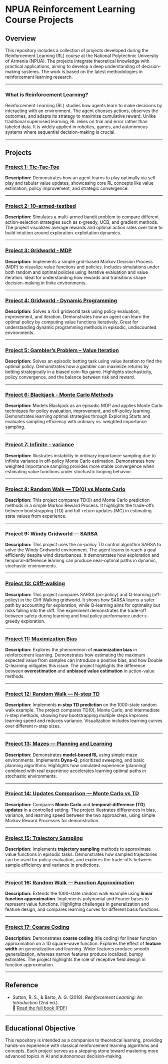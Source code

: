 # NPUA Reinforcement Learning Course Projects

## Overview  
This repository includes a collection of projects developed during the Reinforcement Learning (RL) course at the National Polytechnic University of Armenia (NPUA). The projects integrate theoretical knowledge with practical applications, aiming to develop a deep understanding of decision-making systems. The work is based on the latest methodologies in reinforcement learning research.

---

### What is Reinforcement Learning?

Reinforcement Learning (RL) studies how agents learn to make decisions by interacting with an environment. The agent chooses actions, observes the outcomes, and adapts its strategy to maximize cumulative reward. Unlike traditional supervised learning, RL relies on trial and error rather than labeled data. It is widely applied in robotics, games, and autonomous systems where sequential decision-making is crucial.

---
## Projects


### [Project 1: Tic-Tac-Toe](https://github.com/sonamansuryan/Reinforcement-Learningg/tree/main/tic-tac-toe)

**Description:** Demonstrates how an agent learns to play optimally via self-play and tabular value updates, showcasing core RL concepts like value estimation, policy improvement, and strategic convergence.

---

### [Project 2: 10-armed-testbed](https://github.com/ZhasminHovhannisyan/Reinforcement-Learning/tree/main/ten-armed-testbed)
**Description:** Simulates a multi-armed bandit problem to compare different action-selection strategies such as ε-greedy, UCB, and gradient methods. The project visualizes average rewards and optimal action rates over time to build intuition around exploration-exploitation dynamics.

---

### [Project 3: Gridworld - MDP](https://github.com/sonamansuryan/Reinforcement-Learningg/tree/main/gridworld-mdp)
**Description:** Implements a simple grid-based Markov Decision Process (MDP) to visualize value functions and policies. Includes simulations under both random and optimal policies using iterative evaluation and value iteration. Ideal for understanding how rewards and transitions shape decision-making in finite environments.

---

### [Project 4: Gridworld - Dynamic Programming](https://github.com/sonamansuryan/Reinforcement-Learningg/tree/main/gridworld-dpp)
**Description:** Solves a 4x4 gridworld task using policy evaluation, improvement, and iteration. Demonstrates how an agent can learn the optimal policy by computing value functions iteratively. Great for understanding dynamic programming methods in episodic, undiscounted environments.

---

### [Project 5: Gambler’s Problem – Value Iteration](https://github.com/sonamansuryan/Reinforcement-Learningg/tree/main/gambler-problem)

**Description:** Solves an episodic betting task using value iteration to find the optimal policy. Demonstrates how a gambler can maximize returns by betting strategically in a biased coin-flip game. Highlights stochasticity, policy convergence, and the balance between risk and reward.

---

### [Project 6: Blackjack - Monte Carlo Methods](https://github.com/sonamansuryan/Reinforcement-Learningg/tree/main/blackjack)

**Description:** Models Blackjack as an episodic MDP and applies Monte Carlo techniques for policy evaluation, improvement, and off-policy learning. Demonstrates learning optimal strategies through Exploring Starts and evaluates sampling efficiency with ordinary vs. weighted importance sampling.

---

### [Project 7: Infinite - variance](https://github.com/sonamansuryan/Reinforcement-Learningg/tree/main/infinite-variance)

**Description:**  Illustrates instability in ordinary importance sampling due to infinite variance in off-policy Monte Carlo estimation. Demonstrates how weighted importance sampling provides more stable convergence when estimating value functions under stochastic looping behavior.

---

### [Project 8: Random Walk — TD(0) vs Monte Carlo](https://github.com/sonamansuryan/Reinforcement-Learningg/tree/main/random-walk)

**Description:** This project compares TD(0) and Monte Carlo prediction methods in a simple Markov Reward Process. It highlights the trade-offs between bootstrapping (TD) and full-return updates (MC) in estimating state values from experience.

---

### [Project 9: Windy Gridworld — SARSA](https://github.com/sonamansuryan/Reinforcement-Learningg/tree/main/windy-gridworld)

**Description:** This project uses the on-policy TD control algorithm SARSA to solve the Windy Gridworld environment. The agent learns to reach a goal efficiently despite wind disturbances. It demonstrates how exploration and temporal-difference learning can produce near-optimal paths in dynamic, stochastic environments.

---

### [Project 10: Cliff-walking](https://github.com/sonamansuryan/Reinforcement-Learningg/tree/main/cliff-walking)

**Description:** This project compares SARSA (on-policy) and Q-learning (off-policy) in the Cliff Walking gridworld. It shows how SARSA learns a safer path by accounting for exploration, while Q-learning aims for optimality but risks falling into the cliff. The experiment demonstrates the trade-off between safety during learning and final policy performance under ε-greedy exploration.  

---

### [Project 11: Maximization Bias](https://github.com/sonamansuryan/Reinforcement-Learningg/tree/main/maximization-bias)

**Description:**
Explores the phenomenon of **maximization bias** in reinforcement learning. Demonstrates how estimating the maximum expected value from samples can introduce a positive bias, and how Double Q-learning mitigates this issue. The project highlights the difference between **overestimation** and **unbiased value estimation** in action-value methods.

---

### [Project 12: Random Walk — N-step TD](https://github.com/sonamansuryan/Reinforcement-Learningg/tree/main/random-walk-ntd)

**Description:**
Implements **n-step TD prediction** on the 1000-state random walk example. The project compares TD(0), Monte Carlo, and intermediate n-step methods, showing how bootstrapping multiple steps improves learning speed and reduces variance. Visualization includes learning curves over different n-step sizes.

---

### [Project 13: Mazes — Planning and Learning](https://github.com/sonamansuryan/Reinforcement-Learningg/tree/main/mazes)

**Description:**
Demonstrates **model-based RL** using simple maze environments. Implements **Dyna-Q**, prioritized sweeping, and basic planning algorithms. Highlights how simulated experience (planning) combined with real experience accelerates learning optimal paths in stochastic environments.

---

### [Project 14: Updates Comparison — Monte Carlo vs TD](https://github.com/sonamansuryan/Reinforcement-Learningg/tree/main/updates-comparison)

**Description:**
Compares **Monte Carlo** and **temporal-difference (TD) updates** in a controlled setting. The project illustrates differences in bias, variance, and learning speed between the two approaches, using simple Markov Reward Processes for demonstration.

---

### [Project 15: Trajectory Sampling](https://github.com/sonamansuryan/Reinforcement-Learningg/tree/main/trajectory-sampling)

**Description:**
Implements **trajectory sampling** methods to approximate value functions in episodic tasks. Demonstrates how sampled trajectories can be used for policy evaluation, and explores the trade-offs between sample efficiency and variance in predictions.

---

### [Project 16: Random Walk — Function Approximation](https://github.com/sonamansuryan/Reinforcement-Learningg/tree/main/random-walk-fa)

**Description:**
Extends the 1000-state random walk example using **linear function approximation**. Implements polynomial and Fourier bases to represent value functions. Highlights challenges in generalization and feature design, and compares learning curves for different basis functions.

---

### [Project 17: Coarse Coding](https://github.com/sonamansuryan/Reinforcement-Learningg/tree/main/coarse-coding)

**Description:**
Demonstrates **coarse coding** (tile coding) for linear function approximation on a 1D square-wave function. Explores the effect of **feature width** on generalization and learning. Wider features produce smooth generalization, whereas narrow features produce localized, bumpy estimates. The project highlights the role of receptive field design in function approximation.

---

##  Reference

* Sutton, R. S., & Barto, A. G. (2018). *Reinforcement Learning: An Introduction* (2nd ed.).  
  🔗 [Read the full book (PDF)](http://incompleteideas.net/book/RLbook2020.pdf)

---

##  Educational Objective

This repository is intended as a companion to theoretical learning, providing hands-on experience with classical reinforcement learning algorithms and concepts. Each project serves as a stepping stone toward mastering more advanced topics in AI and autonomous decision-making.




